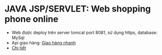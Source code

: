 # JAVA JSP/SERVLET: Web shopping phone online

* Web được deploy trên server tomcat port 8081, sử dụng https, database: MySql
* Api giao hàng: [Giao hàng nhanh](https://api.ghn.vn/home/docs)
* [Chi tiết](https://github.com/tranchuyen282/Web_Shopping_Online/blob/master/HeThongBanDienThoaiDiDong.pdf)

